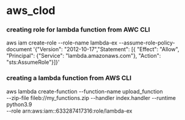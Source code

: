 # aws_clod

### creating role for lambda function from AWC CLI
aws iam create-role --role-name lambda-ex --assume-role-policy-document '{"Version": "2012-10-17","Statement": [{ "Effect": "Allow", "Principal": {"Service": "lambda.amazonaws.com"}, "Action": "sts:AssumeRole"}]}'

### creating a lambda function from AWS CLI
aws lambda create-function --function-name upload_function \
--zip-file fileb://my_functions.zip --handler index.handler --runtime python3.9 \
--role arn:aws:iam::633287417316:role/lambda-ex





